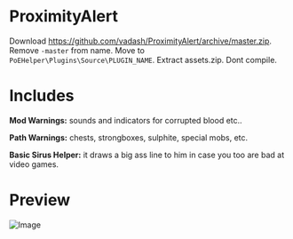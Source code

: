 # ProximityAlert

Download <https://github.com/vadash/ProximityAlert/archive/master.zip>. Remove `-master` from name. Move to `PoEHelper\Plugins\Source\PLUGIN_NAME`. Extract assets.zip. Dont compile.

# Includes
**Mod Warnings:** sounds and indicators for corrupted blood etc..

**Path Warnings:** chests, strongboxes, sulphite, special mobs, etc.

**Basic Sirus Helper:** it draws a big ass line to him in case you too are bad at video games.

# Preview
![Image](https://i.imgur.com/xvtLSk9.png)
